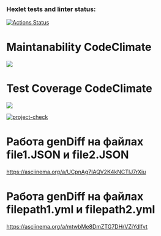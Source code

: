 ### Hexlet tests and linter status:
[![Actions Status](https://github.com/FasTrss/frontend-project-46/workflows/hexlet-check/badge.svg)](https://github.com/FasTrss/frontend-projecmaket-46/actions)

# Maintanability CodeClimate
<a href="https://codeclimate.com/github/FasTrss/frontend-project-46/maintainability"><img src="https://api.codeclimate.com/v1/badges/440f327b69cfec772aef/maintainability" /></a>

# Test Coverage CodeClimate
<a href="https://codeclimate.com/github/FasTrss/frontend-project-46/test_coverage"><img src="https://api.codeclimate.com/v1/badges/440f327b69cfec772aef/test_coverage" /></a>

[![project-check](https://github.com/FasTrss/frontend-project-46/actions/workflows/gendiff-check.yml/badge.svg)](https://github.com/FasTrss/frontend-project-46/actions/workflows/gendiff-check.yml)

# Работа genDiff на файлах file1.JSON и file2.JSON
https://asciinema.org/a/UCpnAg7IAQV2K4kNCTIJ7rXiu

# Работа genDiff на файлах filepath1.yml и filepath2.yml
https://asciinema.org/a/mtwbMe8DmZTG7DHrVZiYdlfvt